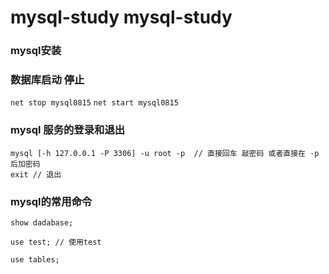 # mysql-study  mysql-study
### mysql安装

### 数据库启动 停止
`net stop mysql0815`
`net start mysql0815`

### mysql 服务的登录和退出
```
mysql [-h 127.0.0.1 -P 3306] -u root -p  // 直接回车 敲密码 或者直接在 -p后加密码
exit // 退出
```
### mysql的常用命令
```
show dadabase; 

use test; // 使用test 

use tables; 


```
